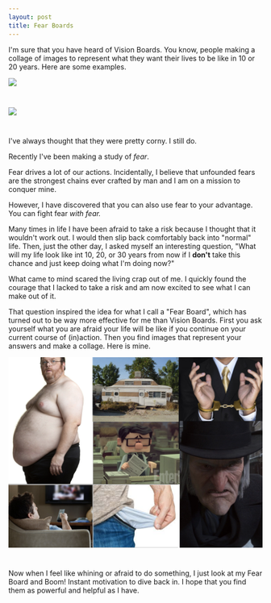 ```yaml
---
layout: post
title: Fear Boards
---
```


I'm sure that you have heard of Vision Boards. You know, people making a collage of images to represent what they want their lives to be like in 10 or 20 years. Here are some examples.

<img src= "http://psychologyformarketers.com/wp-content/uploads/2013/10/vision-board-2014-crossfit-round-rock.jpg" style= "display: block; max-width:100%; margin-bottom:3em;"/>

<img src= "http://www.holisticvanity.ca/wp-content/uploads/2012/10/vision-board-example-600x455.jpg" style= "display: block; max-width:100%; margin-bottom:3em;"/>

I've always thought that they were pretty corny. I still do.

Recently I've been making a study of _fear_.

Fear drives a lot of our actions. Incidentally, I believe that unfounded fears are the strongest chains ever crafted by man and I am on a mission to conquer mine.

However, I have discovered that you can also use fear to your advantage. You can fight fear _with fear._

Many times in life I have been afraid to take a risk because I thought that it wouldn't work out. I would then slip back comfortably back into "normal" life. Then, just the other day, I asked myself an interesting question, "What will my life look like int 10, 20, or 30 years from now if I **don't** take this chance and just keep doing what I'm doing now?"

What came to mind scared the living crap out of me. I quickly found the courage that I lacked to take a risk and am now excited to see what I can make out of it.

That question inspired the idea for what I call a "Fear Board", which has turned out to be way more effective for me than Vision Boards. First you ask yourself what you are afraid your life will be like if you continue on your current course of (in)action. Then you find images that represent your answers and make a collage. Here is mine.

<img src= "../assets/img/fear_board.png" style= "display: block; max-width:100%; margin-bottom:3em;"/>

Now when I feel like whining or afraid to do something, I just look at my Fear Board and Boom! Instant motivation to dive back in. I hope that you find them as powerful and helpful as I have.
